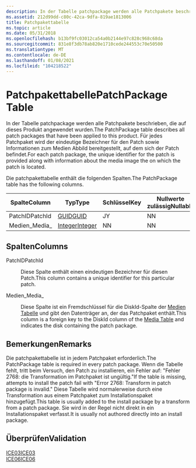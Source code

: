 ```yaml
---
description: In der Tabelle patchpackage werden alle Patchpakete beschrieben, die auf dieses Produkt angewendet wurden. Für jedes Patchpaket wird der eindeutige Bezeichner für den Patch sowie Informationen zum Medien Abbild bereitgestellt, auf dem sich der Patch befindet.
ms.assetid: 212d99dd-c80c-42ca-9dfa-819ae1813006
title: Patchpakettabelle
ms.topic: article
ms.date: 05/31/2018
ms.openlocfilehash: b13bf9fc03012ca54a0b2144e97c828c968c68da
ms.sourcegitcommit: 831e8f3db78ab820e1710cede244553c70e50500
ms.translationtype: MT
ms.contentlocale: de-DE
ms.lasthandoff: 01/08/2021
ms.locfileid: "104218522"
---
```

# <a name="patchpackage-table"></a><span data-ttu-id="e3c7f-104">Patchpakettabelle</span><span class="sxs-lookup"><span data-stu-id="e3c7f-104">PatchPackage Table</span></span>

<span data-ttu-id="e3c7f-105">In der Tabelle patchpackage werden alle Patchpakete beschrieben, die auf dieses Produkt angewendet wurden.</span><span class="sxs-lookup"><span data-stu-id="e3c7f-105">The PatchPackage table describes all patch packages that have been applied to this product.</span></span> <span data-ttu-id="e3c7f-106">Für jedes Patchpaket wird der eindeutige Bezeichner für den Patch sowie Informationen zum Medien Abbild bereitgestellt, auf dem sich der Patch befindet.</span><span class="sxs-lookup"><span data-stu-id="e3c7f-106">For each patch package, the unique identifier for the patch is provided along with information about the media image the on which the patch is located.</span></span>

<span data-ttu-id="e3c7f-107">Die patchpakettabelle enthält die folgenden Spalten.</span><span class="sxs-lookup"><span data-stu-id="e3c7f-107">The PatchPackage table has the following columns.</span></span>



| <span data-ttu-id="e3c7f-108">Spalte</span><span class="sxs-lookup"><span data-stu-id="e3c7f-108">Column</span></span>  | <span data-ttu-id="e3c7f-109">Typ</span><span class="sxs-lookup"><span data-stu-id="e3c7f-109">Type</span></span>                   | <span data-ttu-id="e3c7f-110">Schlüssel</span><span class="sxs-lookup"><span data-stu-id="e3c7f-110">Key</span></span> | <span data-ttu-id="e3c7f-111">Nullwerte zulässig</span><span class="sxs-lookup"><span data-stu-id="e3c7f-111">Nullable</span></span> |
|---------|------------------------|-----|----------|
| <span data-ttu-id="e3c7f-112">PatchID</span><span class="sxs-lookup"><span data-stu-id="e3c7f-112">PatchId</span></span> | [<span data-ttu-id="e3c7f-113">GUID</span><span class="sxs-lookup"><span data-stu-id="e3c7f-113">GUID</span></span>](guid.md)       | <span data-ttu-id="e3c7f-114">J</span><span class="sxs-lookup"><span data-stu-id="e3c7f-114">Y</span></span>   | <span data-ttu-id="e3c7f-115">N</span><span class="sxs-lookup"><span data-stu-id="e3c7f-115">N</span></span>        |
| <span data-ttu-id="e3c7f-116">Medien\_</span><span class="sxs-lookup"><span data-stu-id="e3c7f-116">Media\_</span></span> | [<span data-ttu-id="e3c7f-117">Integer</span><span class="sxs-lookup"><span data-stu-id="e3c7f-117">Integer</span></span>](integer.md) | <span data-ttu-id="e3c7f-118">N</span><span class="sxs-lookup"><span data-stu-id="e3c7f-118">N</span></span>   | <span data-ttu-id="e3c7f-119">N</span><span class="sxs-lookup"><span data-stu-id="e3c7f-119">N</span></span>        |



 

## <a name="columns"></a><span data-ttu-id="e3c7f-120">Spalten</span><span class="sxs-lookup"><span data-stu-id="e3c7f-120">Columns</span></span>

<dl> <dt>

<span data-ttu-id="e3c7f-121"><span id="PatchId"></span><span id="patchid"></span><span id="PATCHID"></span>PatchID</span><span class="sxs-lookup"><span data-stu-id="e3c7f-121"><span id="PatchId"></span><span id="patchid"></span><span id="PATCHID"></span>PatchId</span></span>
</dt> <dd>

<span data-ttu-id="e3c7f-122">Diese Spalte enthält einen eindeutigen Bezeichner für diesen Patch.</span><span class="sxs-lookup"><span data-stu-id="e3c7f-122">This column contains a unique identifier for this particular patch.</span></span>

</dd> <dt>

<span data-ttu-id="e3c7f-123"><span id="Media_"></span><span id="media_"></span><span id="MEDIA_"></span>Medien\_</span><span class="sxs-lookup"><span data-stu-id="e3c7f-123"><span id="Media_"></span><span id="media_"></span><span id="MEDIA_"></span>Media\_</span></span>
</dt> <dd>

<span data-ttu-id="e3c7f-124">Diese Spalte ist ein Fremdschlüssel für die DiskId-Spalte der [Medien Tabelle](media-table.md) und gibt den Datenträger an, der das Patchpaket enthält.</span><span class="sxs-lookup"><span data-stu-id="e3c7f-124">This column is a foreign key to the DiskId column of the [Media Table](media-table.md) and indicates the disk containing the patch package.</span></span>

</dd> </dl>

## <a name="remarks"></a><span data-ttu-id="e3c7f-125">Bemerkungen</span><span class="sxs-lookup"><span data-stu-id="e3c7f-125">Remarks</span></span>

<span data-ttu-id="e3c7f-126">Die patchpakettabelle ist in jedem Patchpaket erforderlich.</span><span class="sxs-lookup"><span data-stu-id="e3c7f-126">The PatchPackage table is required in every patch package.</span></span> <span data-ttu-id="e3c7f-127">Wenn die Tabelle fehlt, tritt beim Versuch, den Patch zu installieren, ein Fehler auf: "Fehler 2768: die Transformation im Patchpaket ist ungültig."</span><span class="sxs-lookup"><span data-stu-id="e3c7f-127">If the table is missing, attempts to install the patch fail with "Error 2768: Transform in patch package is invalid."</span></span> <span data-ttu-id="e3c7f-128">Diese Tabelle wird normalerweise durch eine Transformation aus einem Patchpaket zum Installationspaket hinzugefügt.</span><span class="sxs-lookup"><span data-stu-id="e3c7f-128">This table is usually added to the install package by a transform from a patch package.</span></span> <span data-ttu-id="e3c7f-129">Sie wird in der Regel nicht direkt in ein Installationspaket verfasst.</span><span class="sxs-lookup"><span data-stu-id="e3c7f-129">It is usually not authored directly into an install package.</span></span>

## <a name="validation"></a><span data-ttu-id="e3c7f-130">Überprüfen</span><span class="sxs-lookup"><span data-stu-id="e3c7f-130">Validation</span></span>

<dl>

[<span data-ttu-id="e3c7f-131">ICE03</span><span class="sxs-lookup"><span data-stu-id="e3c7f-131">ICE03</span></span>](ice03.md)  
[<span data-ttu-id="e3c7f-132">ICE06</span><span class="sxs-lookup"><span data-stu-id="e3c7f-132">ICE06</span></span>](ice06.md)  
</dl>

 

 



